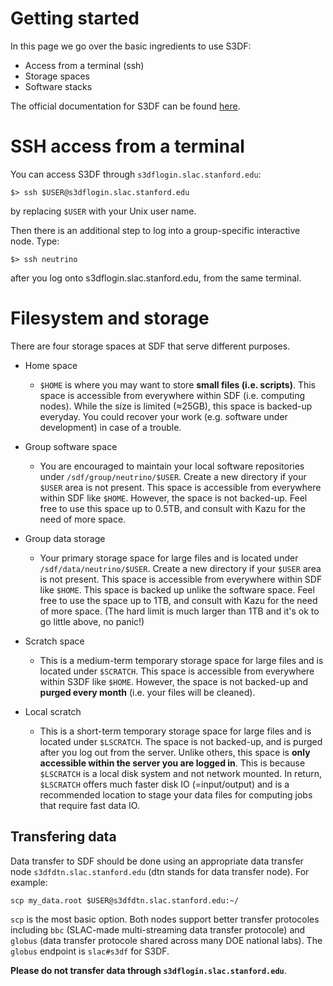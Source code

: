 # Getting started

In this page we go over the basic ingredients to use S3DF:
* Access from a terminal (ssh)
* Storage spaces
* Software stacks 

The official documentation for S3DF can be found [here](https://s3df.slac.stanford.edu/public/doc/#/).

# SSH access from a terminal

You can access S3DF through `s3dflogin.slac.stanford.edu`:
```
$> ssh $USER@s3dflogin.slac.stanford.edu
```
by replacing `$USER` with your Unix user name.

Then there is an additional step to log into a group-specific interactive node. Type:
```
$> ssh neutrino
```
after you log onto s3dflogin.slac.stanford.edu, from the same terminal. 

# Filesystem and storage

There are four storage spaces at SDF that serve different purposes.

* Home space
    * `$HOME` is where you may want to store **small files (i.e. scripts)**. This space is accessible from everywhere within SDF (i.e. computing nodes). While the size is limited ($\approx$25GB), this space is backed-up everyday. You could recover your work (e.g. software under development) in case of a trouble.

* Group software space
    * You are encouraged to maintain your local software repositories under `/sdf/group/neutrino/$USER`. Create a new directory if your `$USER` area is not present. This space is accessible from everywhere within SDF like `$HOME`. However, the space is not backed-up. Feel free to use this space up to 0.5TB, and consult with Kazu for the need of more space.

* Group data storage
    * Your primary storage space for large files and is located under `/sdf/data/neutrino/$USER`. Create a new directory if your `$USER` area is not present. This space is accessible from everywhere within SDF like `$HOME`. This space is backed up unlike the software space. Feel free to use the space up to 1TB, and consult with Kazu for the need of more space. (The hard limit is much larger than 1TB and it's ok to go little above, no panic!)

* Scratch space
    * This is a medium-term temporary storage space for large files and is located under `$SCRATCH`. This space is accessible from everywhere within S3DF like `$HOME`. However, the space is not backed-up and **purged every month** (i.e. your files will be cleaned).

* Local scratch
    * This is a short-term temporary storage space for large files and is located under `$LSCRATCH`. The space is not backed-up, and is purged after you log out from the server. Unlike others, this space is **only accessible within the server you are logged in**. This is because `$LSCRATCH` is a local disk system and not network mounted. In return, `$LSCRATCH` offers much faster disk IO (=input/output) and is a recommended location to stage your data files for computing jobs that require fast data IO.  


## Transfering data
Data transfer to SDF should be done using an appropriate data transfer node `s3dfdtn.slac.stanford.edu` (dtn stands for data transfer node).  For example:
```
scp my_data.root $USER@s3dfdtn.slac.stanford.edu:~/
```

`scp` is the most basic option. Both nodes support better transfer protocoles including `bbc` (SLAC-made multi-streaming data transfer protocole) and `globus` (data transfer protocole shared across many DOE national labs). The `globus` endpoint is `slac#s3df` for S3DF.

**Please do not transfer data through `s3dflogin.slac.stanford.edu`**.

